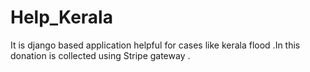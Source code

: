 # Help_Kerala
It is django based application helpful for cases like kerala flood .In this donation is collected using Stripe gateway .
